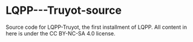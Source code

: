 # LQPP---Truyot-source
Source code for LQPP-Truyot, the first installment of LQPP.
All content in here is under the CC BY-NC-SA 4.0 license.
